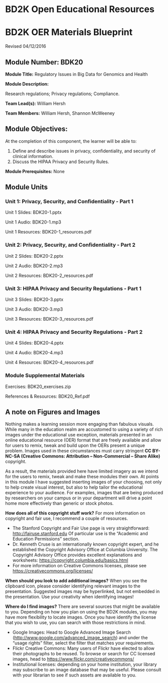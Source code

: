 # BD2K Open Educational Resources


# BD2K OER Materials Blueprint

Revised 04/12/2016

## Module Number: BDK20

**Module Title:** Regulatory Issues in Big Data for Genomics and Health

**Module Description:**

Research regulations; Privacy regulations; Compliance.

**Team Lead(s):** William Hersh

**Team Members:** William Hersh, Shannon McWeeney

## Module Objectives:

At the completion of this component, the learner will be able to:

1. Define and describe issues in privacy, confidentiality, and security of clinical information.
2. Discuss the HIPAA Privacy and Security Rules.

**Module Prerequisites:** None

## Module Units
### Unit 1: Privacy, Security, and Confidentiality - Part 1

Unit 1 Slides: BDK20-1.pptx

Unit 1 Audio: BDK20-1.mp3

Unit 1 Resources: BDK20-1\_resources.pdf

### Unit 2: Privacy, Security, and Confidentiality - Part 2

Unit 2 Slides: BDK20-2.pptx

Unit 2 Audio: BDK20-2.mp3

Unit 2 Resources: BDK20-2\_resources.pdf

### Unit 3: HIPAA Privacy and Security Regulations - Part 1

Unit 3 Slides: BDK20-3.pptx

Unit 3 Audio: BDK20-3.mp3

Unit 3 Resources: BDK20-3\_resources.pdf

### Unit 4: HIPAA Privacy and Security Regulations - Part 2

Unit 4 Slides: BDK20-4.pptx

Unit 4 Audio: BDK20-4.mp3

Unit 4 Resources: BDK20-4\_resources.pdf

### Module Supplemental Materials

Exercises: BDK20\_exercises.zip

References & Resources: BDK20\_Ref.pdf

## A note on Figures and Images

Nothing makes a learning session more engaging than fabulous visuals.  While many in the education realm are accustomed to using a variety of rich images under the educational use exception, materials presented in an online educational resource (OER) format that are freely available and allow for users to remix, tweak and build upon the OERs present a unique problem.  Images used in these circumstances must carry stringent **CC BY-NC-SA (Creative Commons: Attribution – Non-Commercial – Share Alike)** copyright.

As a result, the materials provided here have limited imagery as we intend for the users to remix, tweak and make these modules their own.  At points in this module I have suggested inserting images of your choosing, not only to help create visual interest, but also to help tailor the educational experience to your audience.  For examples, images that are being produced by researchers on your campus or in your department will drive a point home more effectively than generic or stock photos.

**How does all of this copyright stuff work?**  For more information on copyright and fair use, I recommend a couple of resources.

- The Stanford Copyright and Fair Use page is very straightforward: http://fairuse.stanford.edu  Of particular use is the “Academic and Education Permissions” section.  
- Dr. Kenneth Cruse is an internationally known copyright expert, and he established the Copyright Advisory Office at Columbia University.  The Copyright Advisory Office provides excellent explanations and worksheets: https://copyright.columbia.edu/basics.html 
- For more information on Creative Commons licenses, please see https://creativecommons.org/licenses/

**When should you look to add additional images?**  When you see the clipboard icon, please consider identifying relevant images to the presentation.  Suggested images may be hyperlinked, but not embedded in the presentation.  Use your creativity when identifying images!  

**Where do I find images?** There are several sources that might be available to you.  Depending on how you plan on using the BD2K modules, you may have more flexibility to locate images.  Once you have identify the license that you wish to use, you can search with those restrictions in mind.

- Google Images:  Head to Google Advanced Image Search (http://www.google.com/advanced_image_search) and under the “usage rights” filter, select the filter that matches your requirements.
- Flickr Creative Commons:  Many users of Flickr have elected to allow their photographs to be reused.  To browse or search for CC licensed images, head to https://www.flickr.com/creativecommons/  
- Institutional licenses: depending on your home institution, your library may subscribe to an image database that may be useful.  Please consult with your librarian to see if such assets are available to you.
